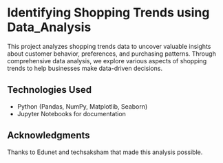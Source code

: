 # Identifying Shopping Trends using Data_Analysis

This project analyzes shopping trends data to uncover valuable insights about customer behavior, preferences, and purchasing patterns. Through comprehensive data analysis, we explore various aspects of shopping trends to help businesses make data-driven decisions.

## Technologies Used

- Python (Pandas, NumPy, Matplotlib, Seaborn)
- Jupyter Notebooks for documentation

## Acknowledgments

Thanks to Edunet and techsaksham that made this analysis possible.

